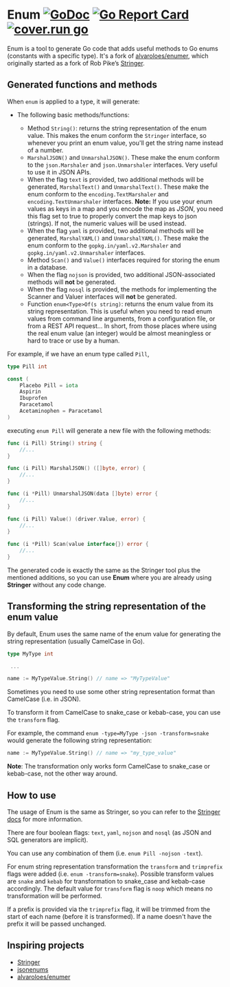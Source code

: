 # Enum [![GoDoc](https://godoc.org/github.com/tucnak/enum?status.svg)](https://godoc.org/github.com/tucnak/enum) [![Go Report Card](https://goreportcard.com/badge/github.com/tucnak/enum)](https://goreportcard.com/report/github.com/tucnak/enum) [![cover.run go](https://cover.run/go/github.com/tucnak/enum.svg?tag=golang-1.10)](https://cover.run/go/github.com/tucnak/enum?tag=golang-1.10)
Enum is a tool to generate Go code that adds useful methods to Go enums (constants with a specific type).
It's a fork of [alvaroloes/enumer](https://github.com/alvaroloes/enumer), which originally started as a fork of Rob Pike’s [Stringer](https://godoc.org/golang.org/x/tools/cmd/stringer).

## Generated functions and methods
When `enum` is applied to a type, it will generate:

* The following basic methods/functions: 

  * Method `String()`: returns the string representation of the enum value. This makes the enum conform
the `Stringer` interface, so whenever you print an enum value, you'll get the string name instead of a number.
  * `MarshalJSON()` and `UnmarshalJSON()`. These make the enum conform to the `json.Marshaler` and `json.Unmarshaler` interfaces.
    Very useful to use it in JSON APIs.
  * When the flag `text` is provided, two additional methods will be generated, `MarshalText()` and `UnmarshalText()`. These make
    the enum conform to the `encoding.TextMarshaler` and `encoding.TextUnmarshaler` interfaces. 
    **Note:** If you use your enum values as keys in a map and you encode the map as _JSON_, you need this flag set to true to properly
    convert the map keys to json (strings). If not, the numeric values will be used instead.
  * When the flag `yaml` is provided, two additional methods will be generated, `MarshalYAML()` and `UnmarshalYAML()`. These make
    the enum conform to the `gopkg.in/yaml.v2.Marshaler` and `gopkg.in/yaml.v2.Unmarshaler` interfaces.
  * Method `Scan()` and `Value()` interfaces required for storing the enum in a database.
  * When the flag `nojson` is provided, two additional JSON-associated methods will **not** be generated. 
  * When the flag `nosql` is provided, the methods for implementing the Scanner and Valuer interfaces will **not** be generated.
  * Function `enum<Type>Of(s string)`: returns the enum value from its string representation. This is useful
    when you need to read enum values from command line arguments, from a configuration file, or
    from a REST API request... In short, from those places where using the real enum value (an integer) would
    be almost meaningless or hard to trace or use by a human.

For example, if we have an enum type called `Pill`,
```go
type Pill int

const (
	Placebo Pill = iota
	Aspirin
	Ibuprofen
	Paracetamol
	Acetaminophen = Paracetamol
)
```
executing `enum Pill` will generate a new file with the following methods:
```go
func (i Pill) String() string { 
	//...
}

func (i Pill) MarshalJSON() ([]byte, error) {
	//...
}

func (i *Pill) UnmarshalJSON(data []byte) error {
	//...
}

func (i Pill) Value() (driver.Value, error) {
	//...
}

func (i *Pill) Scan(value interface{}) error {
	//...
}
```

The generated code is exactly the same as the Stringer tool plus the mentioned additions, so you can use
**Enum** where you are already using **Stringer** without any code change.

## Transforming the string representation of the enum value

By default, Enum uses the same name of the enum value for generating the string representation (usually CamelCase in Go).

```go
type MyType int

 ...

name := MyTypeValue.String() // name => "MyTypeValue"
```

Sometimes you need to use some other string representation format than CamelCase (i.e. in JSON).

To transform it from CamelCase to snake_case or kebab-case, you can use the `transform` flag.

For example, the command `enum -type=MyType -json -transform=snake` would generate the following string representation:

```go
name := MyTypeValue.String() // name => "my_type_value"
```
**Note**: The transformation only works form CamelCase to snake_case or kebab-case, not the other way around.

## How to use
The usage of Enum is the same as Stringer, so you can refer to the [Stringer docs](https://godoc.org/golang.org/x/tools/cmd/stringer)
for more information.

There are four boolean flags: `text`, `yaml`, `nojson` and `nosql` (as JSON and SQL generators are implicit).

You can use any combination of them (i.e. `enum Pill -nojson -text`).

For enum string representation transformation the `transform` and `trimprefix` flags
were added (i.e. `enum -transform=snake`).
Possible transform values are `snake` and `kebab` for transformation to snake_case and kebab-case accordingly.
The default value for `transform` flag is `noop` which means no transformation will be performed.

If a prefix is provided via the `trimprefix` flag, it will be trimmed from the start of each name (before
it is transformed). If a name doesn't have the prefix it will be passed unchanged.

## Inspiring projects
* [Stringer](https://godoc.org/golang.org/x/tools/cmd/stringer)
* [jsonenums](https://github.com/campoy/jsonenums)
* [alvaroloes/enumer](https://github.com/alvaroloes/enumer)
